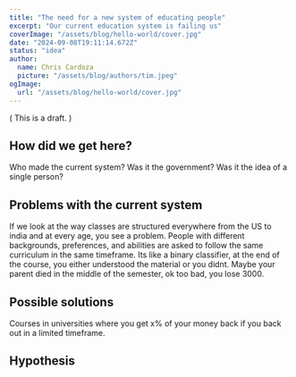 ```yaml
---
title: "The need for a new system of educating people"
excerpt: "Our current education system is failing us"
coverImage: "/assets/blog/hello-world/cover.jpg"
date: "2024-09-08T19:11:14.672Z"
status: "idea"
author:
  name: Chris Cardoza
  picture: "/assets/blog/authors/tim.jpeg"
ogImage:
  url: "/assets/blog/hello-world/cover.jpg"
---
```


( This is a draft. )

## How did we get here?

Who made the current system? Was it the government? Was it the idea of a single person?

## Problems with the current system

If we look at the way classes are structured everywhere from the US to india and at every age, you see a problem. People with different backgrounds, preferences, and abilities are asked to follow the same curriculum in the same timeframe. Its like a binary classifier, at the end of the course, you either understood the material or you didnt. Maybe your parent died in the middle of the semester, ok too bad, you lose 3000.

## Possible solutions

Courses in universities where you get x% of your money back if you back out in a limited timeframe.

## Hypothesis
